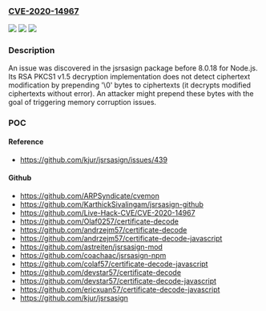 ### [CVE-2020-14967](https://cve.mitre.org/cgi-bin/cvename.cgi?name=CVE-2020-14967)
![](https://img.shields.io/static/v1?label=Product&message=n%2Fa&color=blue)
![](https://img.shields.io/static/v1?label=Version&message=n%2Fa&color=blue)
![](https://img.shields.io/static/v1?label=Vulnerability&message=n%2Fa&color=brighgreen)

### Description

An issue was discovered in the jsrsasign package before 8.0.18 for Node.js. Its RSA PKCS1 v1.5 decryption implementation does not detect ciphertext modification by prepending '\0' bytes to ciphertexts (it decrypts modified ciphertexts without error). An attacker might prepend these bytes with the goal of triggering memory corruption issues.

### POC

#### Reference
- https://github.com/kjur/jsrsasign/issues/439

#### Github
- https://github.com/ARPSyndicate/cvemon
- https://github.com/KarthickSivalingam/jsrsasign-github
- https://github.com/Live-Hack-CVE/CVE-2020-14967
- https://github.com/Olaf0257/certificate-decode
- https://github.com/andrzejm57/certificate-decode
- https://github.com/andrzejm57/certificate-decode-javascript
- https://github.com/astreiten/jsrsasign-mod
- https://github.com/coachaac/jsrsasign-npm
- https://github.com/colaf57/certificate-decode-javascript
- https://github.com/devstar57/certificate-decode
- https://github.com/devstar57/certificate-decode-javascript
- https://github.com/ericxuan57/certificate-decode-javascript
- https://github.com/kjur/jsrsasign

